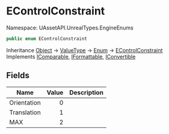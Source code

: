 # EControlConstraint

Namespace: UAssetAPI.UnrealTypes.EngineEnums

```csharp
public enum EControlConstraint
```

Inheritance [Object](https://docs.microsoft.com/en-us/dotnet/api/system.object) → [ValueType](https://docs.microsoft.com/en-us/dotnet/api/system.valuetype) → [Enum](https://docs.microsoft.com/en-us/dotnet/api/system.enum) → [EControlConstraint](./uassetapi.unrealtypes.engineenums.econtrolconstraint.md)<br>
Implements [IComparable](https://docs.microsoft.com/en-us/dotnet/api/system.icomparable), [IFormattable](https://docs.microsoft.com/en-us/dotnet/api/system.iformattable), [IConvertible](https://docs.microsoft.com/en-us/dotnet/api/system.iconvertible)

## Fields

| Name | Value | Description |
| --- | --: | --- |
| Orientation | 0 |  |
| Translation | 1 |  |
| MAX | 2 |  |
